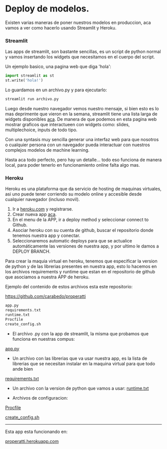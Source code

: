 # Deploy de modelos.

Existen varias maneras de poner nuestros modelos en produccion, aca vamos a ver como hacerlo usando Streamlit y Heroku.
 

### Streamlit

Las apps de streamlit, son bastante sencillas, es un script de python normal y vamos insertando los widgets que necesitamos en el cuerpo del script. 

Un ejemplo basico, una pagina web que diga 'hola':

```python
import streamlit as st
st.write('hola!')
```
Lo guardamos en un archivo.py y para ejecutarlo:

```bash
streamlit run archivo.py
``` 
Luego desde nuestro navegador vemos nuestro mensaje, si bien esto es lo mas deprimente que vieron en la semana, streamlit tiene una lista larga de widgets disponibles [aca](https://docs.streamlit.io/api.html). De manera de que podemos en esta pagina web mostrar graficos que interactueen con widgets como: slides, multiplechoice, inputs de todo tipo. 

Con una syntasis muy sencilla generar una interfaz web para que nosotros o cualquier persona con un navegador pueda interactuar con nuestros complejos modelos de machine learning.

Hasta aca todo perfecto, pero hay un detalle... todo eso funciona de manera local, para poder tenerlo en funcionamiento online falta algo mas.



### Heroku 


Heroku es una plataforma que da servicio de hosting de maquinas virtuales, asi uno puede tener corriendo su modelo online y accesible desde cualquier navegador (incluso movil). 


1. Ir a [heroku.com](https://signup.heroku.com/) y registrarse.
2. Crear nueva app [aca](https://dashboard.heroku.com/new-app).
3. En el menu de la APP, ir a deploy method y seleccionar connect to Github.
4. Asociar heroku con su cuenta de github, buscar el repositorio donde tenemos nuestra app y conectar.
5. Seleccionaremos automatic deploys para que se actualice automáticamente las versiones de nuestra app, y por ultimo le damos a DEPLOY BRANCH.


Para crear la maquia virtual en heroku, tenemos que especificar la version de python y de las librerias presentes en nuestra app, esto lo hacemos en los archivos requirements y runtime que estan en el repositorio de github que asociamos a nuestra APP de heroku.

Ejemplo del contenido de estos archivos esta este repositorio:

https://github.com/carabedo/properatti

```bash
app.py
requirements.txt
runtime.txt
Procfile
create_config.sh
``` 

* El archivo .py con la app de streamlit, la misma que probamos que funciona en nuestras compus:

[app.py](st3.py)

* Un archivo con las librerias que va usar nuestra app, es la lista de librerias que se necesitan instalar en la maquina virtual para que todo ande bien

[requirements.txt](requirements.txt)

* Un archivo con la version de python que vamos a usar:
[runtime.txt](runtime.txt)

* Archivos de configuracion:

[Procfile](Procfile)

[create_config.sh](create_config.sh)

---

Esta app esta funcionando en:

[properatti.herokuapp.com](https://properatti.herokuapp.com/)
